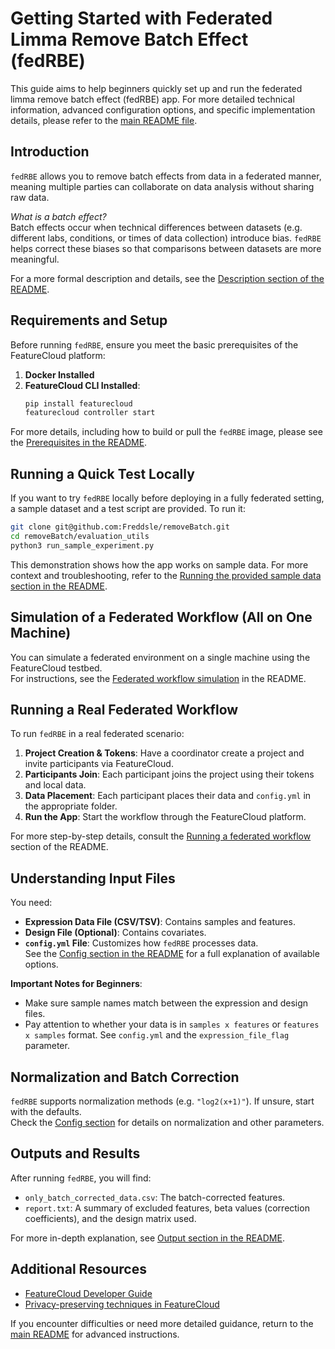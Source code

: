 # Getting Started with Federated Limma Remove Batch Effect (fedRBE)

This guide aims to help beginners quickly set up and run the federated limma remove batch effect (fedRBE) app. 
For more detailed technical information, advanced configuration options, and specific implementation details, 
please refer to the [main README file](./batchcorrection/README.md).

## Introduction
`fedRBE` allows you to remove batch effects from data in a federated manner, 
meaning multiple parties can collaborate on data analysis without sharing raw data.

*What is a batch effect?*  
Batch effects occur when technical differences between datasets (e.g. different labs, conditions, 
or times of data collection) introduce bias. `fedRBE` helps correct these biases so that 
comparisons between datasets are more meaningful.

For a more formal description and details, see the [Description section of the README](./batchcorrection/README.md#description).

## Requirements and Setup
Before running `fedRBE`, ensure you meet the basic prerequisites of the FeatureCloud platform:
1. **Docker Installed**  
2. **FeatureCloud CLI Installed**:  
   ```bash
   pip install featurecloud
   featurecloud controller start
   ```
   
For more details, including how to build or pull the `fedRBE` image, 
please see the [Prerequisites in the README](./batchcorrection/README.md#prerequisites).

## Running a Quick Test Locally
If you want to try `fedRBE` locally before deploying in a fully federated setting, 
a sample dataset and a test script are provided. To run it:
```bash
git clone git@github.com:Freddsle/removeBatch.git
cd removeBatch/evaluation_utils
python3 run_sample_experiment.py
```
This demonstration shows how the app works on sample data. For more context and troubleshooting, 
refer to the [Running the provided sample data section in the README](./batchcorrection/README.md#running-the-provided-sample-data).

## Simulation of a Federated Workflow (All on One Machine)
You can simulate a federated environment on a single machine using the FeatureCloud testbed.  
For instructions, see the [Federated workflow simulation](./batchcorrection/README.md#simulation-of-a-federated-workflow) in the README.

## Running a Real Federated Workflow
To run `fedRBE` in a real federated scenario:
1. **Project Creation & Tokens**: Have a coordinator create a project and invite participants via FeatureCloud.
2. **Participants Join**: Each participant joins the project using their tokens and local data.
3. **Data Placement**: Each participant places their data and `config.yml` in the appropriate folder.
4. **Run the App**: Start the workflow through the FeatureCloud platform.

For more step-by-step details, consult the [Running a federated workflow](./batchcorrection/README.md#running-a-federated-workflow) section of the README.

## Understanding Input Files
You need:
- **Expression Data File (CSV/TSV)**: Contains samples and features.  
- **Design File (Optional)**: Contains covariates.
- **`config.yml` File**: Customizes how `fedRBE` processes data.  
  See the [Config section in the README](./batchcorrection/README.md#config) for a full explanation of available options.

**Important Notes for Beginners**:
- Make sure sample names match between the expression and design files.
- Pay attention to whether your data is in `samples x features` or `features x samples` format. See `config.yml` and the `expression_file_flag` parameter.

## Normalization and Batch Correction
`fedRBE` supports normalization methods (e.g. `"log2(x+1)"`). If unsure, start with the defaults.  
Check the [Config section](./batchcorrection/README.md#config) for details on normalization and other parameters.

## Outputs and Results
After running `fedRBE`, you will find:
- `only_batch_corrected_data.csv`: The batch-corrected features.
- `report.txt`: A summary of excluded features, beta values (correction coefficients), and the design matrix used.

For more in-depth explanation, see [Output section in the README](./batchcorrection/README.md#output).

## Additional Resources
- [FeatureCloud Developer Guide](https://featurecloud.ai/developers)
- [Privacy-preserving techniques in FeatureCloud](https://featurecloud.ai/assets/developer_documentation/privacy_preserving_techniques.html)

If you encounter difficulties or need more detailed guidance, return to the 
[main README](./batchcorrection/README.md) for advanced instructions.